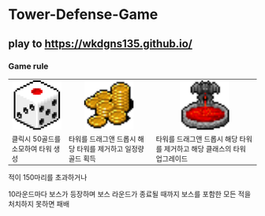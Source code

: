 # Tower-Defense-Game
## play to https://wkdgns135.github.io/

### Game rule
<table>
    <tr>
        <td align="center">
            <img src ='src/assets/images/button/dice.png' width = "100" heigth = "100"></img>
        </td>
        <td align="center">
            <img src ='src/assets/images/button/bin.png' width = "100" heigth = "100"></img>
        </td>
        <td align="center">
            <img src ='src/assets/images/button/upgrade.png' width = "100" heigth = "100"></img>
        </td>
    </tr>
        <tr>
        <td>
            클릭시 50골드를 소모하여 타워 생성
        </td>
        <td>
            타워를 드래그앤 드롭시 해당 타워를 제거하고 일정량 골드 획득 
        </td>
        <td>
            타워를 드래그앤 드롭시 해당 타워를 제거하고 해당 클래스의 타워 업그레이드
        </td>
    </tr>
</table>

<p>적이 150마리를 초과하거나 </p>
<p>10라운드마다 보스가 등장하며 보스 라운드가 종료될 때까지 보스를 포함한 모든 적을 처치하지 못하면 패배</p>
